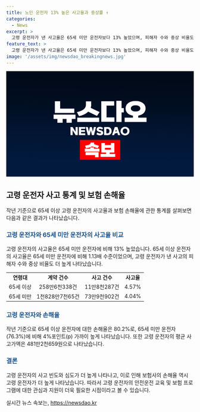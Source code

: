 ```yaml
---
title: 노인 운전자 13% 높은 사고율과 중상률 ↑
categories:
  - News
excerpt: >
  고령 운전자가 낸 사고율은 65세 미만 운전자보다 13% 높았으며, 피해자 수와 중상 비율도 더 높았다. 이에 따라 고령 운전자에 대한 보험 손해율이 65세 미만 운전자보다 높았으며, 고령 운전자의 평균 사고가액은 65세 미만 운전자보다 높은 것으로 나타났다.
feature_text: >
  고령 운전자가 낸 사고율은 65세 미만 운전자보다 13% 높았으며, 피해자 수와 중상 비율도 더 높았다. 이에 따라 고령 운전자에 대한 보험 손해율이 65세 미만 운전자보다 높았으며, 고령 운전자의 평균 사고가액은 65세 미만 운전자보다 높은 것으로 나타났다.
image: '/assets/img/newsdao_breakingnews.jpg'
---
```


<p><img src="/assets/img/newsdao_breakingnews.jpg" alt="ranknews 속보" /></p>

<h2 data-ke-size="size26">고령 운전자 사고 통계 및 보험 손해율</h2>

<p data-ke-size="size16">작년 기준으로 65세 이상 고령 운전자의 사고율과 보험 손해율에 관한 통계를 살펴보면 다음과 같은 결과가 나타났습니다.</p>

<h3><b><span style="color: #1a5490;">고령 운전자와 65세 미만 운전자의 사고율 비교</span></b></h3>

<p data-ke-size="size16">고령 운전자의 사고율은 65세 미만 운전자에 비해 13% 높았습니다. 65세 이상 운전자의 사고율은 65세 미만 운전자에 비해 1.13배 수준이었으며, 고령 운전자가 낸 사고의 피해자 수와 중상 비율도 더 높게 나타났습니다.</p>

<table>
<tbody>
<tr>
<td style="text-align: center; height: 17px;"><b>연령대</b></td>
<td style="text-align: center; height: 17px;"><b>계약 건수</b></td>
<td style="text-align: center; height: 17px;"><b>사고 건수</b></td>
<td style="text-align: center; height: 17px;"><b>사고율</b></td>
</tr>
<tr>
<td style="text-align: center; height: 17px;">65세 이상</td>
<td style="text-align: center; height: 17px;">258만6천338건</td>
<td style="text-align: center; height: 17px;">11만8천287건</td>
<td style="text-align: center; height: 17px;">4.57%</td>
</tr>
<tr>
<td style="text-align: center; height: 17px;">65세 미만</td>
<td style="text-align: center; height: 17px;">1천828만7천65건</td>
<td style="text-align: center; height: 17px;">73만9천902건</td>
<td style="text-align: center; height: 17px;">4.04%</td>
</tr>
</tbody>
</table>

<h3><b><span style="color: #1a5490;">고령 운전자와 손해율</span></b></h3>

<p data-ke-size="size16">작년 기준으로 65세 이상 운전자에 대한 손해율은 80.2%로, 65세 미만 운전자(76.3%)에 비해 4%포인트(p) 가까이 높게 나타났습니다. 또한 고령 운전자의 평균 사고가액은 481만2천659원으로 나타났습니다.</p>

<h3><b><span style="color: #1a5490;">결론</span></b></h3>

<p data-ke-size="size16">고령 운전자의 사고 빈도와 심도가 더 높게 나타나고, 이로 인해 보험사의 손해율 역시 고령 운전자가 더 높게 나타났습니다. 따라서 고령 운전자의 안전운전 교육 및 보험 프로그램에 대한 관심과 지원이 더욱 필요한 시점이라고 볼 수 있습니다.</p>
실시간 뉴스 속보는, <a href="https://newsdao.kr" rel="dofollow">https://newsdao.kr</a>


